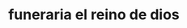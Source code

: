 ---
title: "funeraria el reino de dios"
url: /puerto-la-cruz/funeraria-el-reino-de-dios/
shop: Bestattungen
---
